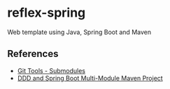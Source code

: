 # reflex-spring
Web template using Java, Spring Boot and Maven

## References
- [Git Tools - Submodules](https://git-scm.com/book/en/v2/Git-Tools-Submodules)
- [DDD and Spring Boot Multi-Module Maven Project](https://dzone.com/articles/ddd-spring-boot-multi-module-maven-project)
